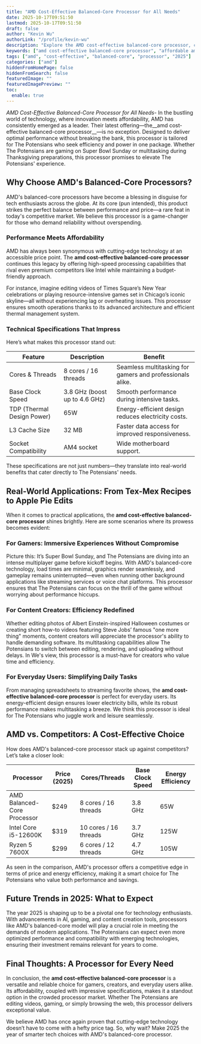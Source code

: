 ```yaml
---
title: "AMD Cost-Effective Balanced-Core Processor for All Needs"
date: 2025-10-17T09:51:50
lastmod: 2025-10-17T09:51:50
draft: false
author: "Kevin Wu"
authorLink: "/profile/kevin-wu"
description: "Explore the AMD cost-effective balanced-core processor, combining exceptional performance with affordability. Ideal for gamers, creators, and professionals!"
keywords: ["amd cost-effective balanced-core processor", "affordable amd balanced-core processor", "amd balanced-core processor 2025"]
tags: ["amd", "cost-effective", "balanced-core", "processor", "2025"]
categories: ["amd"]
hiddenFromHomePage: false
hiddenFromSearch: false
featuredImage: ""
featuredImagePreview: ""
toc:
  enable: true
---
```



*AMD Cost-Effective Balanced-Core Processor for All Needs*- In the bustling world of technology, where innovation meets affordability, AMD has consistently emerged as a leader. Their latest offering—the__amd cost-effective balanced-core processor__—is no exception. Designed to deliver optimal performance without breaking the bank, this processor is tailored for The Potensians who seek efficiency and power in one package. Whether The Potensians are gaming on Super Bowl Sunday or multitasking during Thanksgiving preparations, this processor promises to elevate The Potensians' experience.

## Why Choose AMD's Balanced-Core Processors?

AMD's balanced-core processors have become a blessing in disguise for tech enthusiasts across the globe. At its core (pun intended), this product strikes the perfect balance between performance and price—a rare feat in today's competitive market. We believe this processor is a game-changer for those who demand reliability without overspending.

### Performance Meets Affordability

AMD has always been synonymous with cutting-edge technology at an accessible price point. The **amd cost-effective balanced-core processor** continues this legacy by offering high-speed processing capabilities that rival even premium competitors like Intel while maintaining a budget-friendly approach.

For instance, imagine editing videos of Times Square’s New Year celebrations or playing resource-intensive games set in Chicago’s iconic skyline—all without experiencing lag or overheating issues. This processor ensures smooth operations thanks to its advanced architecture and efficient thermal management system.

### Technical Specifications That Impress

Here’s what makes this processor stand out:

<div class="table-responsive">
<table class="html-table">
<thead>
<tr>
<th>Feature</th>
<th>Description</th>
<th>Benefit</th>
</tr>
</thead>
<tbody>
<tr>
<td>Cores & Threads</td>
<td>8 cores / 16 threads</td>
<td>Seamless multitasking for gamers and professionals alike.</td>
</tr>
<tr>
<td>Base Clock Speed</td>
<td>3.8 GHz (boost up to 4.6 GHz)</td>
<td>Smooth performance during intensive tasks.</td>
</tr>
<tr>
<td>TDP (Thermal Design Power)</td>
<td>65W</td>
<td>Energy-efficient design reduces electricity costs.</td>
</tr>
<tr>
<td>L3 Cache Size</td>
<td>32 MB</td>
<td>Faster data access for improved responsiveness.</td>
</tr>
<tr>
<td>Socket Compatibility</td>
<td>AM4 socket</td>
<td>Wide motherboard support.</td>
</tr>
</tbody>
</table>
</div>

These specifications are not just numbers—they translate into real-world benefits that cater directly to The Potensians' needs.

## Real-World Applications: From Tex-Mex Recipes to Apple Pie Edits

When it comes to practical applications, the __amd cost-effective balanced-core processor__ shines brightly. Here are some scenarios where its prowess becomes evident:

### For Gamers: Immersive Experiences Without Compromise

Picture this: It’s Super Bowl Sunday, and The Potensians are diving into an intense multiplayer game before kickoff begins. With AMD's balanced-core technology, load times are minimal, graphics render seamlessly, and gameplay remains uninterrupted—even when running other background applications like streaming services or voice chat platforms. This processor ensures that The Potensians can focus on the thrill of the game without worrying about performance hiccups.

### For Content Creators: Efficiency Redefined

Whether editing photos of Albert Einstein-inspired Halloween costumes or creating short how-to videos featuring Steve Jobs’ famous "one more thing" moments, content creators will appreciate the processor's ability to handle demanding software. Its multitasking capabilities allow The Potensians to switch between editing, rendering, and uploading without delays. In We's view, this processor is a must-have for creators who value time and efficiency.

### For Everyday Users: Simplifying Daily Tasks

From managing spreadsheets to streaming favorite shows, the **amd cost-effective balanced-core processor** is perfect for everyday users. Its energy-efficient design ensures lower electricity bills, while its robust performance makes multitasking a breeze. We think this processor is ideal for The Potensians who juggle work and leisure seamlessly.

## AMD vs. Competitors: A Cost-Effective Choice

How does AMD's balanced-core processor stack up against competitors? Let’s take a closer look:

<div class="table-responsive">
<table class="html-table">
<thead>
<tr>
<th>Processor</th>
<th>Price (2025)</th>
<th>Cores/Threads</th>
<th>Base Clock Speed</th>
<th>Energy Efficiency</th>
</tr>
</thead>
<tbody>
<tr>
<td>AMD Balanced-Core Processor</td>
<td>$249</td>
<td>8 cores / 16 threads</td>
<td>3.8 GHz</td>
<td>65W</td>
</tr>
<tr>
<td>Intel Core i5-12600K</td>
<td>$319</td>
<td>10 cores / 16 threads</td>
<td>3.7 GHz</td>
<td>125W</td>
</tr>
<tr>
<td>Ryzen 5 7600X</td>
<td>$299</td>
<td>6 cores / 12 threads</td>
<td>4.7 GHz</td>
<td>105W</td>
</tr>
</tbody>
</table>
</div>

As seen in the comparison, AMD's processor offers a competitive edge in terms of price and energy efficiency, making it a smart choice for The Potensians who value both performance and savings.

## Future Trends in 2025: What to Expect

The year 2025 is shaping up to be a pivotal one for technology enthusiasts. With advancements in AI, gaming, and content creation tools, processors like AMD's balanced-core model will play a crucial role in meeting the demands of modern applications. The Potensians can expect even more optimized performance and compatibility with emerging technologies, ensuring their investment remains relevant for years to come.

## Final Thoughts: A Processor for Every Need

In conclusion, the **amd cost-effective balanced-core processor** is a versatile and reliable choice for gamers, creators, and everyday users alike. Its affordability, coupled with impressive specifications, makes it a standout option in the crowded processor market. Whether The Potensians are editing videos, gaming, or simply browsing the web, this processor delivers exceptional value.

We believe AMD has once again proven that cutting-edge technology doesn’t have to come with a hefty price tag. So, why wait? Make 2025 the year of smarter tech choices with AMD's balanced-core processor.